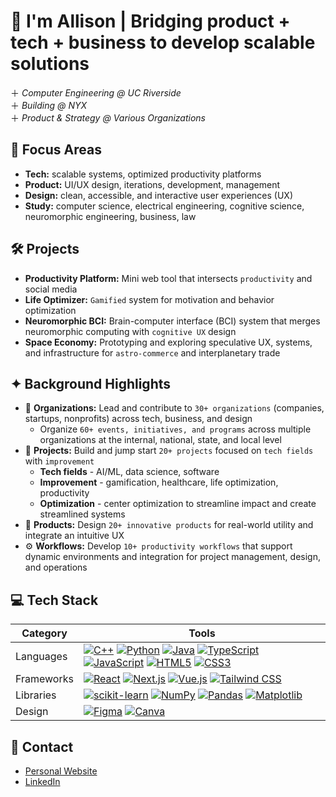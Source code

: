 # 🚀 I'm Allison | Bridging product + tech + business to develop scalable solutions
<p>

＋ *Computer Engineering @ UC Riverside*
<br>
＋ *Building @ NYX*
<br>
＋ *Product & Strategy @ Various Organizations*

## 🌱 Focus Areas
- **Tech:** scalable systems, optimized productivity platforms
- **Product:** UI/UX design, iterations, development, management
- **Design:** clean, accessible, and interactive user experiences (UX)
- **Study:** computer science, electrical engineering, cognitive science, neuromorphic engineering, business, law

## 🛠️ Projects
- **Productivity Platform:** Mini web tool that intersects `productivity` and social media
- **Life Optimizer:** `Gamified` system for motivation and behavior optimization
- **Neuromorphic BCI:** Brain-computer interface (BCI) system that merges neuromorphic computing with `cognitive UX` design
- **Space Economy:** Prototyping and exploring speculative UX, systems, and infrastructure for `astro-commerce` and interplanetary trade

## ✦ Background Highlights
- 🤝 **Organizations:** Lead and contribute to `30+ organizations` (companies, startups, nonprofits) across tech, business, and design
  - Organize `60+ events, initiatives, and programs` across multiple organizations at the internal, national, state, and local level
- 🚀 **Projects:** Build and jump start `20+ projects` focused on `tech fields` with `improvement`
  - **Tech fields** - AI/ML, data science, software
  - **Improvement** - gamification, healthcare, life optimization, productivity
  - **Optimization** - center optimization to streamline impact and create streamlined systems
- 🎨 **Products:** Design `20+ innovative products` for real-world utility and integrate an intuitive UX
- ⚙️ **Workflows:** Develop `10+ productivity workflows` that support dynamic environments and integration for project management, design, and operations

## 💻 Tech Stack
| Category             | Tools |
|----------------------|--------------------------------------------------------------------------------------------------------------------------------------------------------------------------------------------------------------------------|
| Languages            | [![C++](https://img.shields.io/badge/-C++-%2300599C.svg?style=flat-square&logo=c%2B%2B&logoColor=white)](https://isocpp.org/) [![Python](https://img.shields.io/badge/-Python-3670A0?style=flat-square&logo=python&logoColor=ffdd54)](https://www.python.org/) [![Java](https://img.shields.io/badge/-Java-%23ED8B00.svg?style=flat-square&logo=openjdk&logoColor=white)](https://www.java.com/) [![TypeScript](https://img.shields.io/badge/-TypeScript-%23007ACC.svg?style=flat-square&logo=typescript&logoColor=white)](https://www.typescriptlang.org/) [![JavaScript](https://img.shields.io/badge/-JavaScript-%23323330.svg?style=flat-square&logo=javascript&logoColor=%23F7DF1E)](https://developer.mozilla.org/en-US/docs/Web/JavaScript) [![HTML5](https://img.shields.io/badge/-HTML5-%23E34F26.svg?style=flat-square&logo=html5&logoColor=white)](https://developer.mozilla.org/en-US/docs/Web/HTML) [![CSS3](https://img.shields.io/badge/-CSS3-%231572B6.svg?style=flat-square&logo=css3&logoColor=white)](https://developer.mozilla.org/en-US/docs/Web/CSS) |
| Frameworks           | [![React](https://img.shields.io/badge/-React-%2320232a.svg?style=flat-square&logo=react&logoColor=%2361DAFB)](https://reactjs.org/) [![Next.js](https://img.shields.io/badge/-Next.js-000000?style=flat-square&logo=nextdotjs&logoColor=white)](https://nextjs.org/) [![Vue.js](https://img.shields.io/badge/-Vue.js-%2335495e.svg?style=flat-square&logo=vuedotjs&logoColor=%234FC08D)](https://vuejs.org/) [![Tailwind CSS](https://img.shields.io/badge/-Tailwind_CSS-%2338B2AC.svg?style=flat-square&logo=tailwind-css&logoColor=white)](https://tailwindcss.com/) |
| Libraries            | [![scikit-learn](https://img.shields.io/badge/-scikit--learn-F7931E?style=flat-square&logo=scikit-learn&logoColor=white)](https://scikit-learn.org/) [![NumPy](https://img.shields.io/badge/-NumPy-013243?style=flat-square&logo=numpy&logoColor=white)](https://numpy.org/) [![Pandas](https://img.shields.io/badge/-Pandas-150458?style=flat-square&logo=pandas&logoColor=white)](https://pandas.pydata.org/) [![Matplotlib](https://img.shields.io/badge/-Matplotlib-11557c?style=flat-square&logo=matplotlib&logoColor=white&labelColor=11557c)](https://matplotlib.org/) |
| Design               | [![Figma](https://img.shields.io/badge/-Figma-%23F24E1E.svg?style=flat-square&logo=figma&logoColor=white)](https://figma.com/) [![Canva](https://img.shields.io/badge/-Canva-%2300C4CC.svg?style=flat-square&logo=Canva&logoColor=white)](https://canva.com/)

## 🍵 Contact
- [Personal Website](https://www.allisonpham.dev/)
- [LinkedIn](https://www.linkedin.com/in/allisonpham7)
